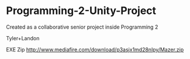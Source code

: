 Programming-2-Unity-Project
===========================

Created as a collaborative senior project inside Programming 2

Tyler+Landon

EXE Zip http://www.mediafire.com/download/p3asjx1md28nlpy/Mazer.zip